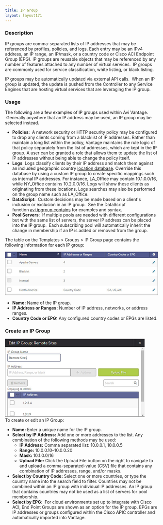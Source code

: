 ```yaml
---
title: IP Group
layout: layout171
---
```

### Description

IP groups are comma-separated lists of IP addresses that may be referenced by profiles, policies, and logs. Each entry may be an IPv4 address, an IP range, an IP/mask, or a country code or Cisco ACI Endpoint Group (EPG). IP groups are reusable objects that may be referenced by any number of features attached to any number of virtual services.  IP groups are commonly used for service classification, white listing, or black listing.

IP groups may be automatically updated via external API calls.  When an IP group is updated, the update is pushed from the Controller to any Service Engines that are hosting virtual services that are leveraging the IP group.

### Usage

The following are a few examples of IP groups used within Avi Vantage.  Generally anywhere that an IP address may be used, an IP group may be selected instead.

* **Policies**:  A network security or HTTP security policy may be configured to drop any clients coming from a blacklist of IP addresses. Rather than maintain a long list within the policy, Vantage maintains the rule logic of that policy separately from the list of addresses, which are kept in the IP group. A user can be granted a role that allows them to update the list of IP addresses without being able to change the policy itself.
* **Logs**  Logs classify clients by their IP address and match them against an included geographic country <a href="/docs/17.1/geo-location-database/">location database</a>. Override this database by using a custom IP group to create specific mappings such as internal IP addresses. For instance, LA_Office may contain 10.1.0.0/16, while NY_Office contains 10.2.0.0/16. Logs will show these clients as originating from these locations. Logs searches may also be performed on the group name such as LA_Office.
* **DataScript**:  Custom decisions may be made based on a client's inclusion or exclusion in an IP group.  See the DataScript function <a href="/docs/17.1/datascript-avi-ipgroup-contains/">avi.ipgroup.contains</a> for examples and syntax.
* **Pool Servers**:  If multiple pools are needed with different configurations but with the same list of servers, the server IP address can be placed into the IP group.  Each subscribing pool will automatically inherit the change in membership if an IP is added or removed from the group. 

The table on the Templates > Groups > IP Group page contains the following information for each IP group:

<a href="img/template_groups_ip.jpg"><img class="alignnone wp-image-1345" src="img/template_groups_ip.jpg" alt="template_groups_ip" width="513" height="142"></a>

* **Name:** Name of the IP group.
* **IP Address or Ranges:** Number of IP address, networks, or address ranges.
* **Country Code or EPG:** Any configured country codes or EPGs are listed. 

### Create an IP Group

<a href="img/template_groups_create-edit.jpg"><img class="alignnone wp-image-1346" src="img/template_groups_create-edit.jpg" alt="template_groups_create-edit" width="460" height="256"><br> </a>
To create or edit an IP Group:

* **Name:** Enter a unique name for the IP group.
* **Select by IP Address:** Add one or more addresses to the list. Any combination of the following methods may be used:  
    * **IP Address:** Comma separated list: 10.0.0.1, 10.0.0.5
    * **Range:** 10.0.0.10–10.0.0.20
    * **Mask:** 10.1.0.0/16
    * **Upload File:** Click the Upload File button on the right to navigate to and upload a comma-separated-value (CSV) file that contains any combination of IP addresses, range, and/or masks.
* **Select by Country Code:** Select one or more countries, or type the country name into the search field to filter. Countries may not be combined within an IP group with individual IP addresses. An IP group that contains countries may not be used as a list of servers for pool membership.
* **Select by EPG**:  For cloud environments set up to integrate with Cisco ACI, End Point Groups are shown as an option for the IP group. EPGs are IP addresses or groups configured within the Cisco APIC controller and automatically imported into Vantage. 